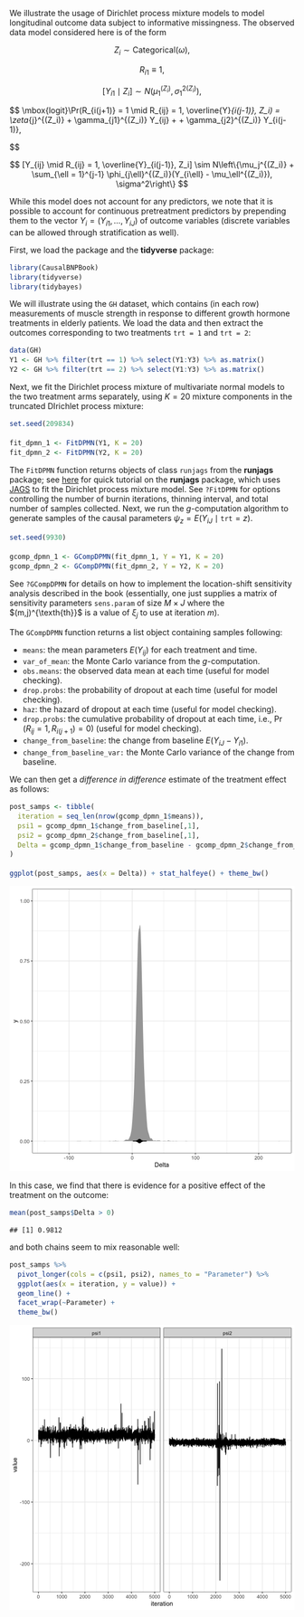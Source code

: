 We illustrate the usage of Dirichlet process mixture models to model
longitudinal outcome data subject to informative missingness. The observed data
model considered here is of the form

$$
  Z_i \sim \text{Categorical}(\omega),
$$

$$
  R_{i1} \equiv 1,
$$

$$
  [Y_{i1} \mid Z_i] \sim N(\mu^{(Z_i)}_1, \sigma^{2(Z_i)}_1),
$$

$$
  \mbox{logit}\Pr(R_{i(j+1)} = 1 \mid R_{ij} = 1, \overline{Y}_{i(j-1)}, Z_i) = 
  \zeta_{j}^{(Z_i)}
     + \gamma_{j1}^{(Z_i)}   Y_{ij} + 
        + \gamma_{j2}^{(Z_i)} Y_{i(j-1)},

$$

$$
  [Y_{ij} \mid R_{ij} = 1, \overline{Y}_{i(j-1)}, Z_i] \sim 
    N\left\{\mu_j^{(Z_i)} + 
        \sum_{\ell = 1}^{j-1} \phi_{j\ell}^{(Z_i)}(Y_{i\ell} - \mu_\ell^{(Z_i)}),
        \sigma^2\right\}
$$

While this model does not account for any predictors, we note that it is
possible to account for continuous pretreatment predictors by prepending them to
the vector $Y_i = (Y_{i1}, \ldots, Y_{iJ})$ of outcome variables (discrete
variables can be allowed through stratification as well).

First, we load the package and the **tidyverse** package:


```r
library(CausalBNPBook)
library(tidyverse)
library(tidybayes)
```

We will illustrate using the `GH` dataset, which contains (in each row)
measurements of muscle strength in response to different growth hormone
treatments in elderly patients. We load the data and then extract the outcomes
corresponding to two treatments `trt = 1` and `trt = 2`:


```r
data(GH)
Y1 <- GH %>% filter(trt == 1) %>% select(Y1:Y3) %>% as.matrix()
Y2 <- GH %>% filter(trt == 2) %>% select(Y1:Y3) %>% as.matrix()
```

Next, we fit the Dirichlet process mixture of multivariate normal models to the
two treatment arms separately, using $K = 20$ mixture components in the
truncated DIrichlet process mixture:


```r
set.seed(209834)

fit_dpmn_1 <- FitDPMN(Y1, K = 20)
fit_dpmn_2 <- FitDPMN(Y2, K = 20)
```

The `FitDPMN` function returns objects of class `runjags` from the **runjags**
package; see
[here](https://cran.r-project.org/web/packages/runjags/vignettes/quickjags.html)
for quick tutorial on the **runjags** package, which uses
[JAGS](https://mcmc-jags.sourceforge.io/) to fit the Dirichlet process mixture
model. See `?FitDPMN` for options controlling the number of burnin iterations,
thinning interval, and total number of samples collected. Next, we run the
$g$-computation algorithm to generate samples of the causal parameters
$\psi_z = E(Y_{iJ} \mid \texttt{trt} = z)$.


```r
set.seed(9930)

gcomp_dpmn_1 <- GCompDPMN(fit_dpmn_1, Y = Y1, K = 20)
gcomp_dpmn_2 <- GCompDPMN(fit_dpmn_2, Y = Y2, K = 20)
```

See `?GCompDPMN` for details on how to implement the location-shift sensitivity
analysis described in the book (essentially, one just supplies a matrix of
sensitivity parameters `sens.param` of size $M \times J$ where the
$(m,j)^{\texth{th}}$ is a value of $\xi_j$ to use at iteration $m$).

The `GCompDPMN` function returns a list object containing samples following:

- `means`: the mean parameters $E(Y_{ij})$ for each treatment and time.
- `var_of_mean`: the Monte Carlo variance from the $g$-computation.
- `obs.means`: the observed data mean at each time (useful for model checking).
- `drop.probs`: the probability of dropout at each time (useful for model checking).
- `haz`: the hazard of dropout at each time (useful for model checking).
- `drop.probs`: the cumulative probability of dropout at each time, i.e., $\Pr(R_{ij} = 1, R_{i(j+1}) = 0)$ (useful for model checking).
- `change_from_baseline`: the change from baseline $E(Y_{iJ} - Y_{i1})$.
- `change_from_baseline_var:` the Monte Carlo variance of the change from baseline.

We can then get a _difference in difference_ estimate of the treatment effect as
follows:


```r
post_samps <- tibble(
  iteration = seq_len(nrow(gcomp_dpmn_1$means)),
  psi1 = gcomp_dpmn_1$change_from_baseline[,1],
  psi2 = gcomp_dpmn_2$change_from_baseline[,1],
  Delta = gcomp_dpmn_1$change_from_baseline - gcomp_dpmn_2$change_from_baseline
)

ggplot(post_samps, aes(x = Delta)) + stat_halfeye() + theme_bw()
```

![plot of chunk credibleinterval](figure/credibleinterval-1.png)

In this case, we find that there is evidence for a positive effect of the
treatment on the outcome:


```r
mean(post_samps$Delta > 0)
```

```
## [1] 0.9812
```

and both chains seem to mix reasonable well:


```r
post_samps %>% 
  pivot_longer(cols = c(psi1, psi2), names_to = "Parameter") %>%
  ggplot(aes(x = iteration, y = value)) + 
  geom_line() + 
  facet_wrap(~Parameter) + 
  theme_bw()
```

![plot of chunk traceplots](figure/traceplots-1.png)

